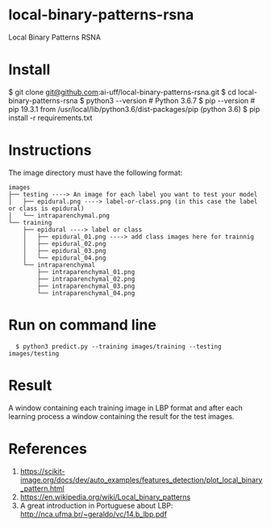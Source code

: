 # local-binary-patterns-rsna
Local Binary Patterns RSNA

# Install 

  $ git clone git@github.com:ai-uff/local-binary-patterns-rsna.git
  $ cd local-binary-patterns-rsna
  $ python3 --version # Python 3.6.7
  $ pip --version # pip 19.3.1 from /usr/local/lib/python3.6/dist-packages/pip (python 3.6)
  $ pip install -r requirements.txt

# Instructions

The image directory must have the following format:

```
images
├── testing ----> An image for each label you want to test your model
│   ├── epidural.png ----> label-or-class.png (in this case the label or class is epidural)
│   └── intraparenchymal.png
└── training
    ├── epidural ----> label or class
    │   ├── epidural_01.png ----> add class images here for trainnig
    │   ├── epidural_02.png
    │   ├── epidural_03.png
    │   └── epidural_04.png
    └── intraparenchymal
        ├── intraparenchymal_01.png
        ├── intraparenchymal_02.png
        ├── intraparenchymal_03.png
        └── intraparenchymal_04.png
```

# Run on command line

```
  $ python3 predict.py --training images/training --testing images/testing
```

# Result

A window containing each training image in LBP format and after each learning process a window containing the result for the test images.

# References

1. https://scikit-image.org/docs/dev/auto_examples/features_detection/plot_local_binary_pattern.html
2. https://en.wikipedia.org/wiki/Local_binary_patterns
3. A great introduction in Portuguese about LBP: http://nca.ufma.br/~geraldo/vc/14.b_lbp.pdf
